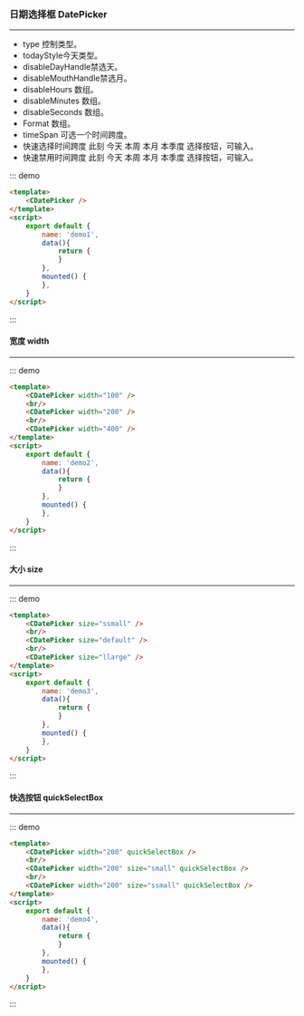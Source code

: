 ### 日期选择框  DatePicker
---
  <ul>
    <li>type 控制类型。</li>
    <li>todayStyle今天类型。</li>
    <li>disableDayHandle禁选天。</li>
    <li>disableMouthHandle禁选月。</li>
    <li>disableHours 数组。</li>
    <li>disableMinutes 数组。</li>
    <li>disableSeconds 数组。</li>
    <li>Format 数组。</li>
    <li>timeSpan 可选一个时间跨度。</li>
    <li>快速选择时间跨度 此刻 今天 本周 本月 本季度 选择按钮，可输入。</li>
    <li>快速禁用时间跨度 此刻 今天 本周 本月 本季度 选择按钮，可输入。</li>
  </ul>
  
::: demo
```html
<template>
    <CDatePicker />
</template>    
<script>
    export default {
        name: 'demo1',
        data(){
            return {
            }
        },
        mounted() {
        },
    }
</script>
```
:::

#### 宽度 width
---

::: demo
```html
<template>
    <CDatePicker width="100" />
    <br/>
    <CDatePicker width="200" />
    <br/>
    <CDatePicker width="400" />
</template>    
<script>
    export default {
        name: 'demo2',
        data(){
            return {
            }
        },
        mounted() {
        },
    }
</script>
```
:::

#### 大小 size
---

::: demo
```html
<template>
    <CDatePicker size="ssmall" />
    <br/>
    <CDatePicker size="default" />
    <br/>
    <CDatePicker size="llarge" />
</template>    
<script>
    export default {
        name: 'demo3',
        data(){
            return {
            }
        },
        mounted() {
        },
    }
</script>
```
:::

#### 快选按钮 quickSelectBox
---

::: demo
```html
<template>
    <CDatePicker width="200" quickSelectBox />
    <br/>
    <CDatePicker width="200" size="small" quickSelectBox />
    <br/>
    <CDatePicker width="200" size="ssmall" quickSelectBox />
</template>    
<script>
    export default {
        name: 'demo4',
        data(){
            return {
            }
        },
        mounted() {
        },
    }
</script>
```
:::
